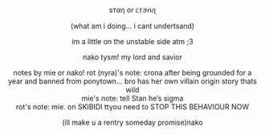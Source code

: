 

</div>

<div align="center">
 ѕтαη or ᥴ᥅ꪮꪀꪖ </br>

(what am i doing... i cant undertsand)


im a little on the unstable side atm ;3 


nako tysm! my lord and savior 


 notes by mie or nako! 
 rot (nyra)'s note: crona after being grounded for a year and banned from ponytown... bro has her own villain origin story thats wild </br>
 mie's note: tell Stan he’s sigma </br>
 rot's note: mie. on SKIBIDI ttyou need to STOP THIS BEHAVIOUR NOW
 
(ill make u a rentry someday promise)nako

